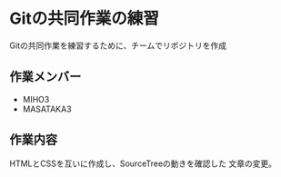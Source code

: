 # Gitの共同作業の練習

Gitの共同作業を練習するために、チームでリポジトリを作成

## 作業メンバー

* MIHO3
* MASATAKA3

## 作業内容

HTMLとCSSを互いに作成し、SourceTreeの動きを確認した
文章の変更。

